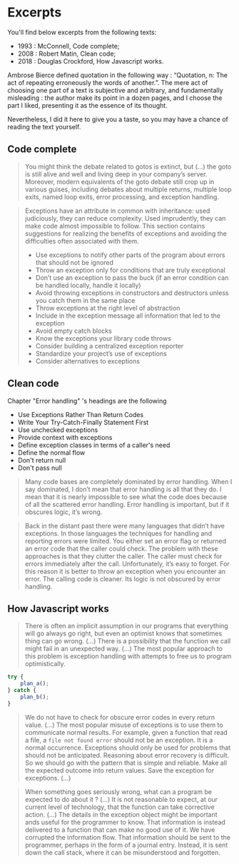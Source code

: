 # Excerpts

You'll find below excerpts from the following texts:

* 1993 : McConnell, Code complete;
* 2008 : Robert Matin, Clean code;
* 2018 : Douglas Crockford, How Javascript works.

Ambrose Bierce defined quotation in the following way : “Quotation, n: The act of repeating erroneously the words of another.”.
The mere act of choosing one part of a text is subjective and arbitrary, and fundamentally misleading : the author make its point in a dozen pages, and I choose the part I liked, presenting it as the essence of its thought.

Nevertheless, I did it here to give you a taste, so you may have a chance of reading the text yourself.

## Code complete

> You might think the debate related to gotos is extinct, but (...) the goto is still alive and well and living deep in your company’s server. Moreover, modern equivalents of the goto debate still crop up in various guises, including debates about multiple returns, multiple loop exits, named loop exits, error processing, and exception handling.

> Exceptions have an attribute in common with inheritance: used judiciously, they can reduce complexity. Used imprudently, they can make code almost impossible to follow. This section contains suggestions for realizing the benefits of exceptions and avoiding the difficulties often associated with them.
>
> * Use exceptions to notify other parts of the program about errors that should not be ignored
> * Throw an exception only for conditions that are truly exceptional
> * Don’t use an exception to pass the buck (if an error condition can be handled locally, handle it locally)
> * Avoid throwing exceptions in constructors and destructors unless you catch them in the same place
> * Throw exceptions at the right level of abstraction
> * Include in the exception message all information that led to the exception
> * Avoid empty catch blocks
> * Know the exceptions your library code throws
> * Consider building a centralized exception reporter
> * Standardize your project’s use of exceptions
> * Consider alternatives to exceptions

## Clean code

Chapter "Error handling" 's headings are the following
* Use Exceptions Rather Than Return Codes
* Write Your Try-Catch-Finally Statement First
* Use unchecked exceptions
* Provide context with exceptions
* Define exception classes in terms of a caller's need
* Define the normal flow
* Don't return null
* Don't pass null

> Many code bases are completely dominated by error handling. When I say dominated, I don’t mean that error handling is all that they do. I mean that it is nearly impossible to see what the code does because of all the scattered error handling. Error handling is important, but if it obscures logic, it’s wrong.

> Back in the distant past there were many languages that didn’t have exceptions. In those languages the techniques for handling and reporting errors were limited. You either set an error flag or returned an error code that the caller could check. The problem with these approaches is that they clutter the caller. The caller must check for errors immediately after the call. Unfortunately, it’s easy to forget. For this reason it is better to throw an exception when you encounter an error. The calling code is cleaner. Its logic is not obscured by error handling.

## How Javascript works

> There is often an implicit assumption in our programs that everything will go always go right, but even an optimist knows that sometimes thing can go wrong. (...) There is a possibility that the function we call might fail in an unexpected way.  (...) The most popular approach to this problem is exception handling with attempts to free us to program optimistically.

```javascript
try {
    plan_a();
} catch {
    plan_b();
}
```

> We do not have to check for obscure error codes in every return value. (...)
> The most popular misuse of exceptions is to use them to communicate normal results. For example, given a function that read a file, a `file not found error` should not be an exception. It is a normal occurrence. Exceptions should only be used for problems that should not be anticipated.
> Reasoning about error recovery is difficult. So we should go with the pattern that is simple and reliable. Make all the expected outcome into return values. Save the exception for exceptions. (...)

> When something goes seriously wrong, what can a program be expected to do about it ? (...)
> It is not reasonable to expect, at our current level of technology, that the function can take corrective action. (...)
> The details in the exception object might be important ands useful for the programmer to know. That information is instead delivered to a function that can make no good use of it. We have corrupted the information flow. That information should be sent to the programmer, perhaps in the form of a journal entry. Instead, it is sent down the call stack, where it can be misunderstood and forgotten.

[//]: # (TODO: Ajouter le passage sur l'appelant qui ne sait pas quoi faire parce qu'il n'a pas le contexte.)
